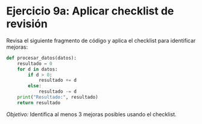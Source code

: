 # Ejercicio 9a: Aplicar checklist de revisión

Revisa el siguiente fragmento de código y aplica el checklist para identificar mejoras:

```python
def procesar_datos(datos):
    resultado = 0
    for d in datos:
        if d > 0:
            resultado += d
        else:
            resultado -= d
    print("Resultado:", resultado)
    return resultado
```

*Objetivo:* Identifica al menos 3 mejoras posibles usando el checklist.
